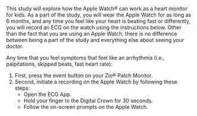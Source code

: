 This study will explore how the Apple Watch® can work as a heart monitor for kids. As a part of the study, you will wear the Apple Watch for as long as 6 months, and any time you feel like your heart is beating fast or differently, you will record an ECG on the watch using the instructions below. Other than the fact that you are using an Apple Watch, there is no difference between being a part of the study and everything else about seeing your doctor.

Any time that you feel symptoms that feel like an arrhythmia (i.e., palpitations, skipped beats, fast heart rate):

1. First, press the event button on your Zio® Patch Monitor.
2. Second, initiate a recording on the Apple Watch by following these steps:
    * Open the ECG App.
    * Hold your finger to the Digital Crown for 30 seconds.
    * Follow the on-screen prompts on the Apple Watch.
